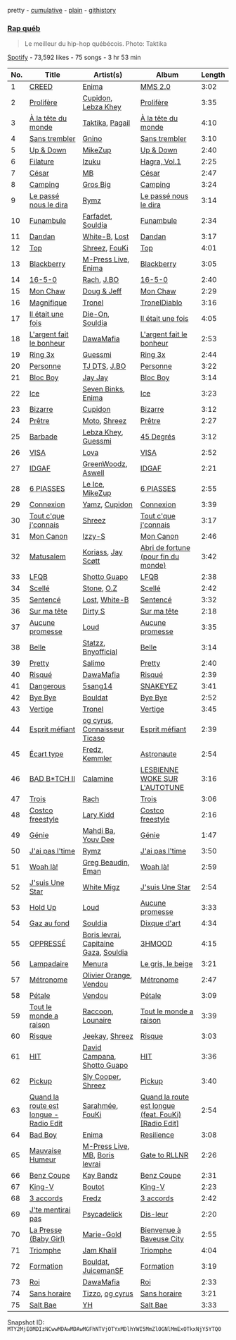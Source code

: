 pretty - [cumulative](/playlists/cumulative/37i9dQZF1DWTZeTXqKTge4.md) - [plain](/playlists/plain/37i9dQZF1DWTZeTXqKTge4) - [githistory](https://github.githistory.xyz/mackorone/spotify-playlist-archive/blob/main/playlists/plain/37i9dQZF1DWTZeTXqKTge4)

### [Rap québ](https://open.spotify.com/playlist/37i9dQZF1DWTZeTXqKTge4)

> Le meilleur du hip\-hop québécois\. Photo: Taktika

[Spotify](https://open.spotify.com/user/spotify) - 73,592 likes - 75 songs - 3 hr 53 min

| No. | Title | Artist(s) | Album | Length |
|---|---|---|---|---|
| 1 | [CREED](https://open.spotify.com/track/4VHJDnAK9d9XjhIHuGjib6) | [Enima](https://open.spotify.com/artist/47cHAE0NFwzGOlc3L4oszT) | [MMS 2.0](https://open.spotify.com/album/1frw85H7pUOeM2irhAhXaA) | 3:02 |
| 2 | [Prolifère](https://open.spotify.com/track/3Ej0N0tBYVaVeVJy4sD7pn) | [Cupidon](https://open.spotify.com/artist/5iLIhZFtUFijzNwplwZtlV), [Lebza Khey](https://open.spotify.com/artist/6oW3oCa9th1gUBNkI1LnGA) | [Prolifère](https://open.spotify.com/album/2VGYIR1CyIys08QznWWJcy) | 3:35 |
| 3 | [À la tête du monde](https://open.spotify.com/track/04Be4rY9wl1DmvO4YiYjtJ) | [Taktika](https://open.spotify.com/artist/5ArmvYVqg6FfX5Wmo8lBG3), [Pagail](https://open.spotify.com/artist/4ZYhY3xoiTwIhNL5Mx7HH1) | [À la tête du monde](https://open.spotify.com/album/0hRslk316odnBngGPsjaFE) | 4:10 |
| 4 | [Sans trembler](https://open.spotify.com/track/3HEdgzJeMkuX2MdVGqPRNK) | [Gnino](https://open.spotify.com/artist/03sPkUqjLbCXdxu3e46T3H) | [Sans trembler](https://open.spotify.com/album/0PEec1NvTPyeSEhP5hchWn) | 3:10 |
| 5 | [Up & Down](https://open.spotify.com/track/6Ra9iNq2FoSgHV7T9HaUD2) | [MikeZup](https://open.spotify.com/artist/3kmw1yvcUhvPD3pDz8hOVk) | [Up & Down](https://open.spotify.com/album/37lRoPrv7Iom0ZzdQPKkrd) | 2:40 |
| 6 | [Filature](https://open.spotify.com/track/5WYQmwTH0OtbOyyFsjUIby) | [Izuku](https://open.spotify.com/artist/07nPO9PmOxJX3XXsCsVVW8) | [Hagra, Vol.1](https://open.spotify.com/album/4D4QUuwxoAe9qYpoqd4Zhn) | 2:25 |
| 7 | [César](https://open.spotify.com/track/1SHRlSZ78fklxAMG6bVBVW) | [MB](https://open.spotify.com/artist/2v1aABncTZrtkXA84ZqtyU) | [César](https://open.spotify.com/album/0n3xG3MLvkhq1Jmpuwnv28) | 2:47 |
| 8 | [Camping](https://open.spotify.com/track/3nCyD17Oecbgx4VNX5fNZ5) | [Gros Big](https://open.spotify.com/artist/5lRXcS3hdIRzUO1mbJkvJ0) | [Camping](https://open.spotify.com/album/0TKxbWXUfFAdInNrf6WzrQ) | 3:24 |
| 9 | [Le passé nous le dira](https://open.spotify.com/track/5PSa5UlautRrllU20C9jY4) | [Rymz](https://open.spotify.com/artist/3dN1EUAKOFCUBPFXRUdqKu) | [Le passé nous le dira](https://open.spotify.com/album/5Qdzs8SPjcZBxMFTDsFXSt) | 3:14 |
| 10 | [Funambule](https://open.spotify.com/track/17IYFs7jWrOZ3q30kBmnBn) | [Farfadet](https://open.spotify.com/artist/3n6sDQ5wLfb9GpJaKcEaPB), [Souldia](https://open.spotify.com/artist/6ekcMUMZoiX2HBbQGZgNh1) | [Funambule](https://open.spotify.com/album/4o4Wy7x6zIvGaeDdJxC9k2) | 2:34 |
| 11 | [Dandan](https://open.spotify.com/track/7L2iNYWkQ6zy9ZloDdJnHr) | [White\-B](https://open.spotify.com/artist/2HnpdXm17xsrVYtmsf7CHM), [Lost](https://open.spotify.com/artist/5Pd7zqwUqC1INMJAT2Df7b) | [Dandan](https://open.spotify.com/album/1kNR3dBuxP2A8WFI25dBXL) | 3:17 |
| 12 | [Top](https://open.spotify.com/track/7L25Tg4Jxxk1Q5tS59QfUB) | [Shreez](https://open.spotify.com/artist/0qNrNX9FKJM0ZJFbcbMlMp), [FouKi](https://open.spotify.com/artist/3IMC79WXhjXUkDHhpsSN8n) | [Top](https://open.spotify.com/album/5CyS1dpJOA6CAts78IybcG) | 4:01 |
| 13 | [Blackberry](https://open.spotify.com/track/5bPrhszf2qv3BIa8WC1M2Q) | [M\-Press Live](https://open.spotify.com/artist/5nJC0rvHpmXz7JLNE9kf6v), [Enima](https://open.spotify.com/artist/47cHAE0NFwzGOlc3L4oszT) | [Blackberry](https://open.spotify.com/album/2BovtlOMMEiA3fjLQwrHe3) | 3:05 |
| 14 | [16\-5\-0](https://open.spotify.com/track/5tbnrWKJIK1RnmEyWPhh6b) | [Rach](https://open.spotify.com/artist/1Qyyc7H8E9gI5nEjWTQk7n), [J.BO](https://open.spotify.com/artist/6qfbY11F2cczEo2xrQeQBG) | [16\-5\-0](https://open.spotify.com/album/3tmvTBYVdWvQ7gd4X66o22) | 2:40 |
| 15 | [Mon Chaw](https://open.spotify.com/track/5TOn3TDdaQhx9MAFJsw2dx) | [Doug & Jeff](https://open.spotify.com/artist/4emZH10SLlSZFIzVnot3q7) | [Mon Chaw](https://open.spotify.com/album/6LH15PDdq6yI8Mbfr2KlCl) | 2:29 |
| 16 | [Magnifique](https://open.spotify.com/track/4mzNeemSeYcTJSPlQWudN7) | [Tronel](https://open.spotify.com/artist/6n7VICMu1PgML7oEbDLmWu) | [TronelDiablo](https://open.spotify.com/album/1kRKwfoDM7hFBH9YrBGlyb) | 3:16 |
| 17 | [Il était une fois](https://open.spotify.com/track/3uLZL8cZl2Hr1lal1Cet3D) | [Die\-On](https://open.spotify.com/artist/3PiPx0tAJVVmdwScvelkq3), [Souldia](https://open.spotify.com/artist/6ekcMUMZoiX2HBbQGZgNh1) | [Il était une fois](https://open.spotify.com/album/2viKHkCMddUIbdI4EWbbTd) | 4:05 |
| 18 | [L'argent fait le bonheur](https://open.spotify.com/track/5Z2OcOObLRf6oJcDmyfSyP) | [DawaMafia](https://open.spotify.com/artist/5yhoElw9gCKKsOAK1mmgHJ) | [L'argent fait le bonheur](https://open.spotify.com/album/1ZlGuLWCqyihvFKcCIhy9P) | 2:53 |
| 19 | [Ring 3x](https://open.spotify.com/track/6w8joIVK7Bh4vD3QFq0959) | [Guessmi](https://open.spotify.com/artist/1iPrqRhbEuH0BRuIv16zv2) | [Ring 3x](https://open.spotify.com/album/16SrMJEC3LX9OJ3xZTbNCG) | 2:44 |
| 20 | [Personne](https://open.spotify.com/track/16zJVyvGHRG3qYnQ9cgHbT) | [TJ DTS](https://open.spotify.com/artist/5uns9i1LQsh6mxqXq1QeAe), [J.BO](https://open.spotify.com/artist/6qfbY11F2cczEo2xrQeQBG) | [Personne](https://open.spotify.com/album/78RK4VGCAOquGDBFCcAn0e) | 3:22 |
| 21 | [Bloc Boy](https://open.spotify.com/track/5t1fGB3RJbIcp23rfCV7Ov) | [Jay Jay](https://open.spotify.com/artist/42IVM8biRfwghSfukPMimt) | [Bloc Boy](https://open.spotify.com/album/44HMFKiCD2hcS6ONVPqTJQ) | 3:14 |
| 22 | [Ice](https://open.spotify.com/track/5tGZXgLK1nPDF6U8Velfl3) | [Seven Binks](https://open.spotify.com/artist/12SPMb4VM4PyBD9no01jbH), [Enima](https://open.spotify.com/artist/47cHAE0NFwzGOlc3L4oszT) | [Ice](https://open.spotify.com/album/3hEqMe7QYkSZlUPrk5LrUs) | 3:23 |
| 23 | [Bizarre](https://open.spotify.com/track/2IrTgjztzr7vjmVHQVeX36) | [Cupidon](https://open.spotify.com/artist/5iLIhZFtUFijzNwplwZtlV) | [Bizarre](https://open.spotify.com/album/7MccU2BmWKV2ZdIuNLfSML) | 3:12 |
| 24 | [Prêtre](https://open.spotify.com/track/1XEyDyOdkDvXdBmW2r7mxj) | [Moto](https://open.spotify.com/artist/1YXS0KPxEeYQpVmvSA9FuV), [Shreez](https://open.spotify.com/artist/0qNrNX9FKJM0ZJFbcbMlMp) | [Prêtre](https://open.spotify.com/album/6QRaeSXaeYbn79dqjni4WQ) | 2:27 |
| 25 | [Barbade](https://open.spotify.com/track/5zzOE42zx3RsAt8YSHeFrk) | [Lebza Khey](https://open.spotify.com/artist/6oW3oCa9th1gUBNkI1LnGA), [Guessmi](https://open.spotify.com/artist/1iPrqRhbEuH0BRuIv16zv2) | [45 Degrés](https://open.spotify.com/album/0uffrPthhPnBvRdfdYvd4s) | 3:12 |
| 26 | [VISA](https://open.spotify.com/track/17KVmrxWh2gvFSrrC1yRBW) | [Lova](https://open.spotify.com/artist/3AaQmXxkr6SJLELOEIeSh2) | [VISA](https://open.spotify.com/album/4d0dFmQM5ZYSQx0R7cUdxy) | 2:52 |
| 27 | [IDGAF](https://open.spotify.com/track/5uy3QzTHO9TRh97CDhQ9Jm) | [GreenWoodz](https://open.spotify.com/artist/4unjY2cWa4org4JmrS0GES), [Aswell](https://open.spotify.com/artist/7ircrxU9ilF88T3dfIP6yc) | [IDGAF](https://open.spotify.com/album/38m4T8X8yQJJ788BM2yJVx) | 2:21 |
| 28 | [6 PIASSES](https://open.spotify.com/track/3SbpvwK2XsmWl4P42iCT1x) | [Le Ice](https://open.spotify.com/artist/5Tz7QkwRnEvV0MpWhLdDFI), [MikeZup](https://open.spotify.com/artist/3kmw1yvcUhvPD3pDz8hOVk) | [6 PIASSES](https://open.spotify.com/album/3AuQMxeIkx7vuTxh37ZLKI) | 2:55 |
| 29 | [Connexion](https://open.spotify.com/track/1KUEsdNuweedvo3Lb9LjlR) | [Yamz](https://open.spotify.com/artist/5ab0GodrK1p7arHrNeLECP), [Cupidon](https://open.spotify.com/artist/5iLIhZFtUFijzNwplwZtlV) | [Connexion](https://open.spotify.com/album/1CFVRutfTbatxCw3C1sWYC) | 3:39 |
| 30 | [Tout c'que j'connais](https://open.spotify.com/track/6ysi2zSXcx4WjU2gX6Cmcr) | [Shreez](https://open.spotify.com/artist/0qNrNX9FKJM0ZJFbcbMlMp) | [Tout c'que j'connais](https://open.spotify.com/album/5atVuDm8WzCguB6Itn4IyD) | 3:17 |
| 31 | [Mon Canon](https://open.spotify.com/track/5SKHYFOQXcLfuh2z1mc2Ck) | [Izzy\-S](https://open.spotify.com/artist/76DXtaWMXZQbRZUHkQEdDQ) | [Mon Canon](https://open.spotify.com/album/04H677dyIFAcFLyTogZnmo) | 2:46 |
| 32 | [Matusalem](https://open.spotify.com/track/2RMo8LiuGhVaA0j8TlLbpK) | [Koriass](https://open.spotify.com/artist/4aLij7W6aqtpsRriCSjGLq), [Jay Scøtt](https://open.spotify.com/artist/3G9XTWY09egHqHlbRcP5cx) | [Abri de fortune \(pour fin du monde\)](https://open.spotify.com/album/0amYsj30gPQuSgc2ukxNdO) | 3:42 |
| 33 | [LFQB](https://open.spotify.com/track/4kw4akPXc0aMJJIklnSc3B) | [Shotto Guapo](https://open.spotify.com/artist/5Gk8TXAgkY02R4PPtVrhvC) | [LFQB](https://open.spotify.com/album/6SrTR3iGnL2NUpjAKcP9Vc) | 2:38 |
| 34 | [Scellé](https://open.spotify.com/track/461bGbAcrBfCbtHV8RdP4T) | [Stone](https://open.spotify.com/artist/7MJR0VMo0Jp7eUd2mbs7vQ), [O.Z](https://open.spotify.com/artist/1OOqRDxjjXJZaHjgliZaHc) | [Scellé](https://open.spotify.com/album/1J4n5twTGxBK1aPjyUpAhR) | 2:42 |
| 35 | [Sentencé](https://open.spotify.com/track/3n9VHoMlVJvotkaXLFNqA2) | [Lost](https://open.spotify.com/artist/5Pd7zqwUqC1INMJAT2Df7b), [White\-B](https://open.spotify.com/artist/2HnpdXm17xsrVYtmsf7CHM) | [Sentencé](https://open.spotify.com/album/0A8VTHR0FqyOwGeiaiuMc7) | 3:32 |
| 36 | [Sur ma tête](https://open.spotify.com/track/44Oh92jkTz1Wwjvn3ljR69) | [Dirty S](https://open.spotify.com/artist/3uCVM65wRFP6MB5i44HybA) | [Sur ma tête](https://open.spotify.com/album/24oeB4y5KtvehmuKPFLGQh) | 2:18 |
| 37 | [Aucune promesse](https://open.spotify.com/track/4bE84m2q6Xecrl8Etn8hKC) | [Loud](https://open.spotify.com/artist/5DXzQwj6Kgr5kBjVlYdSHo) | [Aucune promesse](https://open.spotify.com/album/2UVAEGSrXaicQMavEAmVUP) | 3:35 |
| 38 | [Belle](https://open.spotify.com/track/1XBTbrFqzkb8eQpnqcYGsm) | [Statzz](https://open.spotify.com/artist/3HhrftnwBRRopMc07FopkK), [Bnyofficial](https://open.spotify.com/artist/5BqM9z6eisbGASuqh5B6QM) | [Belle](https://open.spotify.com/album/6hMkE5cYDkXqUd5rL8iFfV) | 3:14 |
| 39 | [Pretty](https://open.spotify.com/track/3T0j18B548ErQk12YqVeaM) | [Salimo](https://open.spotify.com/artist/3dbzTStecQkHOqwQaQR3Ur) | [Pretty](https://open.spotify.com/album/09PbP0qQhjMCyga59aKQUI) | 2:40 |
| 40 | [Risqué](https://open.spotify.com/track/5jtT4TQqdgBUTHuM9zPuAr) | [DawaMafia](https://open.spotify.com/artist/5yhoElw9gCKKsOAK1mmgHJ) | [Risqué](https://open.spotify.com/album/4NCssbQeT9blbPPK05AYX5) | 2:39 |
| 41 | [Dangerous](https://open.spotify.com/track/5i3geg5F4TESsafrZe66tv) | [5sang14](https://open.spotify.com/artist/6XM5SrUaWM5XJwV55eHW2s) | [SNAKEYEZ](https://open.spotify.com/album/6CAneTQlP4JM3kzk9RyBqC) | 3:41 |
| 42 | [Bye Bye](https://open.spotify.com/track/3ym3QmdWVeugFq99ml1lt5) | [Bouldat](https://open.spotify.com/artist/6OJIqTSNa43LsvZmIURNAb) | [Bye Bye](https://open.spotify.com/album/7jn4kEZDYWLmpHKy1IFF2A) | 2:52 |
| 43 | [Vertige](https://open.spotify.com/track/1ImplX8y9L2iv53JX2NkCy) | [Tronel](https://open.spotify.com/artist/6n7VICMu1PgML7oEbDLmWu) | [Vertige](https://open.spotify.com/album/2yoSmS2boP6CbLhUlZPciN) | 3:45 |
| 44 | [Esprit méfiant](https://open.spotify.com/track/1YJTQylI2qGPjd9sbC2Ki8) | [og cyrus](https://open.spotify.com/artist/3KRSccEFVrRnMRe0XKGuNy), [Connaisseur Ticaso](https://open.spotify.com/artist/6Z7e35747Ty7EmmcOaKa8o) | [Esprit méfiant](https://open.spotify.com/album/55ri3vgj9Oqw6XF8EHNDvo) | 2:39 |
| 45 | [Écart type](https://open.spotify.com/track/7elFP749giV9I0f1LQHeFM) | [Fredz](https://open.spotify.com/artist/6vclJnUiJ9D7IW0OP54MFT), [Kemmler](https://open.spotify.com/artist/7hChnO6TKesBmtbTFFjYbP) | [Astronaute](https://open.spotify.com/album/2A41RCTjlR4P888t6OfM89) | 2:54 |
| 46 | [BAD B\*TCH II](https://open.spotify.com/track/6vMe7n4qJ9hXfMGE1ruDNF) | [Calamine](https://open.spotify.com/artist/1eYuV6IDT7vYuBdIF0SgjJ) | [LESBIENNE WOKE SUR L'AUTOTUNE](https://open.spotify.com/album/7KKSE5s8ljSYyq4Xt6siQF) | 3:16 |
| 47 | [Trois](https://open.spotify.com/track/7FifBy3Tu7kxliPg331kLA) | [Rach](https://open.spotify.com/artist/1Qyyc7H8E9gI5nEjWTQk7n) | [Trois](https://open.spotify.com/album/3sn6a1BXHm5LlNgn2H3hAk) | 3:06 |
| 48 | [Costco freestyle](https://open.spotify.com/track/0oFFNSKg6DvV7rYTCwfMMP) | [Lary Kidd](https://open.spotify.com/artist/1dHfOiwJsDtNzIIrsQgXtX) | [Costco freestyle](https://open.spotify.com/album/7zXtx6SQ1XkGiEi63Qrh8Q) | 2:16 |
| 49 | [Génie](https://open.spotify.com/track/6d47cASiELHow0wPMkDZbw) | [Mahdi Ba](https://open.spotify.com/artist/4bjdItQFpfNUmAWpY2ao7M), [Youv Dee](https://open.spotify.com/artist/5P3mgWx3KvnURMhlVm5pMS) | [Génie](https://open.spotify.com/album/5nJbetDfb7n5oHvOz6JAX9) | 1:47 |
| 50 | [J'ai pas l'time](https://open.spotify.com/track/7oXiWuQPvywjQgKwoVrDY4) | [Rymz](https://open.spotify.com/artist/3dN1EUAKOFCUBPFXRUdqKu) | [J'ai pas l'time](https://open.spotify.com/album/2Ox36Sou25gwtw8wvA6SUN) | 3:50 |
| 51 | [Woah là!](https://open.spotify.com/track/2CfDRxPF0cqaU0opyi432z) | [Greg Beaudin](https://open.spotify.com/artist/546YsSEtGcmiOu121v7Yj0), [Eman](https://open.spotify.com/artist/0577M91sH51YDk2o3cGko9) | [Woah là!](https://open.spotify.com/album/0GblbgtEQwfKAL3k5p6faI) | 2:59 |
| 52 | [J'suis Une Star](https://open.spotify.com/track/7G2jhgy1zW8p83pl3quwAm) | [White Migz](https://open.spotify.com/artist/2HLKLDXuuQlYM5YxZ21rN8) | [J'suis Une Star](https://open.spotify.com/album/4DSmfUB6ivQRGdtv9HbmGo) | 2:54 |
| 53 | [Hold Up](https://open.spotify.com/track/2BRWx7J7x96qi5yNCAjxKA) | [Loud](https://open.spotify.com/artist/5DXzQwj6Kgr5kBjVlYdSHo) | [Aucune promesse](https://open.spotify.com/album/2UVAEGSrXaicQMavEAmVUP) | 3:33 |
| 54 | [Gaz au fond](https://open.spotify.com/track/3ahYEYoP0voboULlwJH8Fx) | [Souldia](https://open.spotify.com/artist/6ekcMUMZoiX2HBbQGZgNh1) | [Dixque d'art](https://open.spotify.com/album/5fvUcupi73B843UBlMcRxS) | 4:34 |
| 55 | [OPPRESSÉ](https://open.spotify.com/track/19yP0Tz8r7kDTNzOa39Ksk) | [Boris levrai](https://open.spotify.com/artist/44MDXreyQDVfctriHR8TgN), [Capitaine Gaza](https://open.spotify.com/artist/3MHoGWYHorYV0tblzQ1Nzj), [Souldia](https://open.spotify.com/artist/6ekcMUMZoiX2HBbQGZgNh1) | [3HMOOD](https://open.spotify.com/album/0dXhFCshDYMlcdQSqtY9Oy) | 4:15 |
| 56 | [Lampadaire](https://open.spotify.com/track/7Fhd4Q0nYLhu7BGQCBXnZy) | [Menura](https://open.spotify.com/artist/2JjA9sCrPDgdweBVtimwzp) | [Le gris, le beige](https://open.spotify.com/album/5O2dAEL3lOaioQYpGrIt9y) | 3:21 |
| 57 | [Métronome](https://open.spotify.com/track/2uUQyVagqpPABBsVHa9YfP) | [Olivier Orange](https://open.spotify.com/artist/3wTB6XsgN32DuHFeD62qyM), [Vendou](https://open.spotify.com/artist/4Eh9gm2q4XSbk8YXLoEUjG) | [Métronome](https://open.spotify.com/album/0SRwHzWJAAyKsSmSEFskTF) | 2:47 |
| 58 | [Pétale](https://open.spotify.com/track/5MT66MAa0tPKBM0jV5aqq8) | [Vendou](https://open.spotify.com/artist/4Eh9gm2q4XSbk8YXLoEUjG) | [Pétale](https://open.spotify.com/album/0qmrfShgngmmWA8cPcrXAA) | 3:09 |
| 59 | [Tout le monde a raison](https://open.spotify.com/track/5Rm2XSJvhHdx7remj1ZUNQ) | [Raccoon](https://open.spotify.com/artist/7nzgBxjw2Co88MGWjMnl4c), [Lounaire](https://open.spotify.com/artist/6S5hi1MwIrqeZ1tHW5GL6F) | [Tout le monde a raison](https://open.spotify.com/album/5XjJEfwC3ybxsdqfNuB0o3) | 3:39 |
| 60 | [Risque](https://open.spotify.com/track/4jH3ztl0lHmltux05WwZTy) | [Jeekay](https://open.spotify.com/artist/38POyyW13rAIhFtElJXFwJ), [Shreez](https://open.spotify.com/artist/0qNrNX9FKJM0ZJFbcbMlMp) | [Risque](https://open.spotify.com/album/3fUq3cuqBk7NPJROi9XzHo) | 3:03 |
| 61 | [HIT](https://open.spotify.com/track/1z4jzgRu3aPr5W1EL3fLNu) | [David Campana](https://open.spotify.com/artist/0yVnVpHr5djmPUqPtg3efc), [Shotto Guapo](https://open.spotify.com/artist/5Gk8TXAgkY02R4PPtVrhvC) | [HIT](https://open.spotify.com/album/5fzL567zhWlmeslIgX9tQR) | 3:36 |
| 62 | [Pickup](https://open.spotify.com/track/3QR5mPpzBG26S4Uqe6XZi7) | [Sly Cooper](https://open.spotify.com/artist/2chxHFLwg84ucaOUKKQ1Bk), [Shreez](https://open.spotify.com/artist/0qNrNX9FKJM0ZJFbcbMlMp) | [Pickup](https://open.spotify.com/album/0o9ydVRqFkEwZS4F28SGFc) | 3:40 |
| 63 | [Quand la route est longue \- Radio Edit](https://open.spotify.com/track/5J60TBnpkXpncoXOjDENoV) | [Sarahmée](https://open.spotify.com/artist/7icPanI4wjZVQCkvaUMWLX), [FouKi](https://open.spotify.com/artist/3IMC79WXhjXUkDHhpsSN8n) | [Quand la route est longue \(feat\. FouKi\) \[Radio Edit\]](https://open.spotify.com/album/04V5LztQcB3ltQ9BXGJMEY) | 2:54 |
| 64 | [Bad Boy](https://open.spotify.com/track/63Fj5pGKXNSRdj8yw1YxVD) | [Enima](https://open.spotify.com/artist/47cHAE0NFwzGOlc3L4oszT) | [Resilience](https://open.spotify.com/album/2jX65KhXfrKbwJk8dy6Zcr) | 3:08 |
| 65 | [Mauvaise Humeur](https://open.spotify.com/track/53eakKGFwVXIrpqoN7mFat) | [M\-Press Live](https://open.spotify.com/artist/5nJC0rvHpmXz7JLNE9kf6v), [MB](https://open.spotify.com/artist/2v1aABncTZrtkXA84ZqtyU), [Boris levrai](https://open.spotify.com/artist/44MDXreyQDVfctriHR8TgN) | [Gate to RLLNR](https://open.spotify.com/album/2zq2VWlpX9PI6yXe5xZ4Ab) | 2:26 |
| 66 | [Benz Coupe](https://open.spotify.com/track/6jjZ66yqu8t3Br1RcFUUOq) | [Kay Bandz](https://open.spotify.com/artist/0NhcQOX46LVhK8aUc4vmMd) | [Benz Coupe](https://open.spotify.com/album/0XX7Ygea8VjrtwO6RVKJIU) | 2:31 |
| 67 | [King\-V](https://open.spotify.com/track/1QgzTqitUmu9j6mnSS2C0t) | [Boutot](https://open.spotify.com/artist/7HFhi8w52p30roEfUmV7Mh) | [King\-V](https://open.spotify.com/album/11XbARlvVaV8ujs9BsGnhY) | 2:23 |
| 68 | [3 accords](https://open.spotify.com/track/4Hsywq7qnQVsutWBFf8rPZ) | [Fredz](https://open.spotify.com/artist/6vclJnUiJ9D7IW0OP54MFT) | [3 accords](https://open.spotify.com/album/1IsJS2WEY8FGvmVdX0ehQU) | 2:42 |
| 69 | [J'te mentirai pas](https://open.spotify.com/track/1MjqfHQhJezQYPHLoqaYWZ) | [Psycadelick](https://open.spotify.com/artist/1HqB7rrPzpiqR9OMNKfZdE) | [Dis\-leur](https://open.spotify.com/album/04xd8BuUDzp46firHhtOgx) | 2:20 |
| 70 | [La Presse \(Baby Girl\)](https://open.spotify.com/track/7JnfndIUMmzrMWFF9s9VgA) | [Marie\-Gold](https://open.spotify.com/artist/5IIpjqhAKTXUVPh9ERQ24G) | [Bienvenue à Baveuse City](https://open.spotify.com/album/6Ewy5jluK73NCmTeHN9sNC) | 2:55 |
| 71 | [Triomphe](https://open.spotify.com/track/4PaVygkVBqsBEu8BTfvhDp) | [Jam Khalil](https://open.spotify.com/artist/0pQTmAZD71vfB70Jn3Yzh8) | [Triomphe](https://open.spotify.com/album/2ApDsFVuNCll7S4bEQMA7C) | 4:04 |
| 72 | [Formation](https://open.spotify.com/track/51ZvLOJkx0SAlcRsMriSnJ) | [Bouldat](https://open.spotify.com/artist/6OJIqTSNa43LsvZmIURNAb), [JuicemanSF](https://open.spotify.com/artist/7lmOPad5dsOfryNQB2sDay) | [Formation](https://open.spotify.com/album/2at8w1O9MMsF2kj6ZH9BAi) | 3:19 |
| 73 | [Roi](https://open.spotify.com/track/3FVlQblG8CCPrTHfwcUUk0) | [DawaMafia](https://open.spotify.com/artist/5yhoElw9gCKKsOAK1mmgHJ) | [Roi](https://open.spotify.com/album/7hEml1pfNKG8hgkC8l2vmY) | 2:33 |
| 74 | [Sans horaire](https://open.spotify.com/track/4xVQsPA32CgHu2v1fZbcTA) | [Tizzo](https://open.spotify.com/artist/0NAWq4CW7DxGwgIm1Ock5C), [og cyrus](https://open.spotify.com/artist/3KRSccEFVrRnMRe0XKGuNy) | [Sans horaire](https://open.spotify.com/album/2WOwDw0iT1rkI4VM4l1Y3l) | 3:21 |
| 75 | [Salt Bae](https://open.spotify.com/track/2ZpVCAC54nKySnWuC0mJ0t) | [YH](https://open.spotify.com/artist/3js5jvTuoFgetWV7s8EVT5) | [Salt Bae](https://open.spotify.com/album/0n8ZU0vLoWOiRQWwQyrIVw) | 3:33 |

Snapshot ID: `MTY2MjE0MDIzNCwwMDAwMDAwMGFhNTVjOTYxMDlhYWI5MmZlOGNlMmExOTkxNjY5YTQ0`

